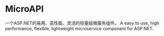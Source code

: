 # MicroAPI

一个ASP.NET的易用、高性能、灵活的轻量级微服务组件。
A easy to use, high performance, flexible, lightweight microservice component for ASP.NET.
